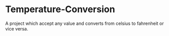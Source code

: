 # Temperature-Conversion
A project which accept any value and converts from celsius to fahrenheit or vice versa.
